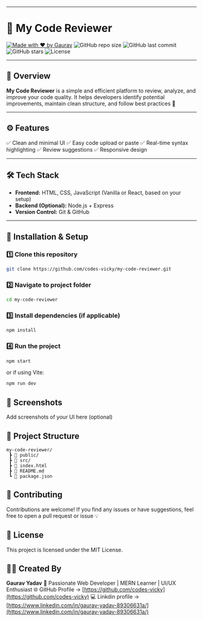 

---
# 🧠 My Code Reviewer

[![Made with ❤️ by Gaurav](https://img.shields.io/badge/Made%20with-❤️%20by%20Gaurav-red)](https://github.com/codes-vicky)
![GitHub repo size](https://img.shields.io/github/repo-size/codes-vicky/my-code-reviewer)
![GitHub last commit](https://img.shields.io/github/last-commit/codes-vicky/my-code-reviewer)
![GitHub stars](https://img.shields.io/github/stars/codes-vicky/my-code-reviewer?style=social)
![License](https://img.shields.io/badge/license-MIT-green)

---

## 📌 Overview

**My Code Reviewer** is a simple and efficient platform to review, analyze, and improve your code quality.
It helps developers identify potential improvements, maintain clean structure, and follow best practices 🚀

---

## ⚙️ Features

✅ Clean and minimal UI
✅ Easy code upload or paste
✅ Real-time syntax highlighting
✅ Review suggestions
✅ Responsive design

---

## 🛠️ Tech Stack

* **Frontend:** HTML, CSS, JavaScript (Vanilla or React, based on your setup)
* **Backend (Optional):** Node.js + Express
* **Version Control:** Git & GitHub

---

## 🚀 Installation & Setup

### 1️⃣ Clone this repository

```bash
git clone https://github.com/codes-vicky/my-code-reviewer.git
```

### 2️⃣ Navigate to project folder

```bash
cd my-code-reviewer
```

### 3️⃣ Install dependencies (if applicable)

```bash
npm install
```

### 4️⃣ Run the project

```bash
npm start
```

or if using Vite:

```bash
npm run dev
```

## 📸 Screenshots

Add screenshots of your UI here (optional)

## 📂 Project Structure

```
my-code-reviewer/
 ┣ 📁 public/
 ┣ 📁 src/
 ┣ 📄 index.html
 ┣ 📄 README.md
 ┗ 📄 package.json
```

## 🤝 Contributing

Contributions are welcome!
If you find any issues or have suggestions, feel free to open a pull request or issue 💡

## 🧾 License

This project is licensed under the MIT License.

## 👨‍💻 Created By

**Gaurav Yadav**
📍 Passionate Web Developer | MERN Learner | UI/UX Enthusiast
🌐 GitHub Profile → [https://github.com/codes-vicky](https://github.com/codes-vicky)
  💻 Linkdin profile → [https://www.linkedin.com/in/gaurav-yadav-89306631a/](https://www.linkedin.com/in/gaurav-yadav-89306631a/)

